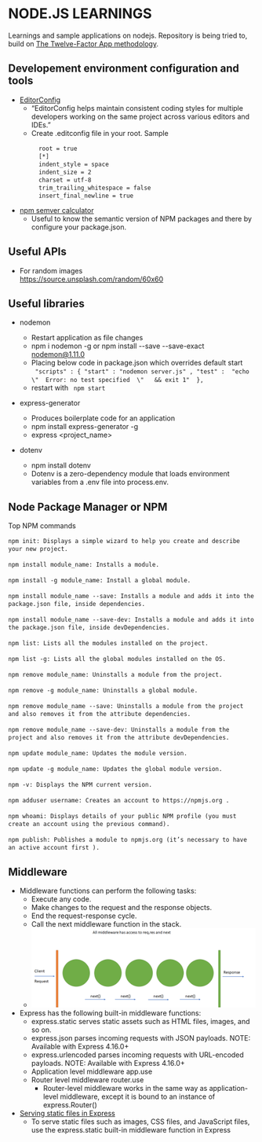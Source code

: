 # NODE.JS LEARNINGS
Learnings and sample applications on nodejs. Repository is being tried to, build on [The Twelve-Factor App methodology](https://12factor.net/).

## Developement environment configuration and tools
 * [EditorConfig](https://editorconfig.org/)  
    - “EditorConfig helps maintain consistent coding styles for multiple developers working on the same project across various editors and IDEs.”
    - Create .editconfig file in your root. Sample
       ```
         root = true
         [*]
         indent_style = space
         indent_size = 2
         charset = utf-8
         trim_trailing_whitespace = false
         insert_final_newline = true
       ```  
 * [npm semver calculator](https://semver.npmjs.com/)
    - Useful to know the semantic version of NPM packages and there by configure your package.json.
## Useful APIs
   * For random images  
         https://source.unsplash.com/random/60x60

## Useful libraries
* nodemon
  - Restart application as file changes
  - npm i nodemon -g or  ​​npm​​ ​​install​​ ​​--save​​ ​​--save-exact​​ ​​nodemon@1.11.0​
  - Placing below code in package.json which overrides default start  
      ` "scripts" : {
       "start" : "nodemon server.js" ,
       "test" :  "echo   \"  Error: no test specified  \"   && exit 1" 
       },`
   - restart with ` npm start`

* express-generator
  - Produces boilerplate code for an application
  - npm install express-generator -g
  - express <project_name>
* dotenv
  - npm install dotenv
  - Dotenv is a zero-dependency module that loads environment variables from a .env file into process.env.
## Node Package Manager or NPM
   Top NPM commands

    npm init: Displays a simple wizard to help you create and describe your new project.

    npm install module_name: Installs a module.

    npm install -g module_name: Install a global module.

    npm install module_name --save: Installs a module and adds it into the package.json file, inside dependencies.

    npm install module_name --save-dev: Installs a module and adds it into the package.json file, inside devDependencies.

    npm list: Lists all the modules installed on the project.

    npm list -g: Lists all the global modules installed on the OS.

    npm remove module_name: Uninstalls a module from the project.

    npm remove -g module_name: Uninstalls a global module.

    npm remove module_name --save: Uninstalls a module from the project and also removes it from the attribute dependencies.

    npm remove module_name --save-dev: Uninstalls a module from the project and also removes it from the attribute devDependencies.

    npm update module_name: Updates the module version.

    npm update -g module_name: Updates the global module version.

    npm -v: Displays the NPM current version.

    npm adduser username: Creates an account to https://npmjs.org .

    npm whoami: Displays details of your public NPM profile (you must create an account using the previous command).

    npm publish: Publishes a module to npmjs.org (it’s necessary to have an active account first ).
    
## Middleware  
   * Middleware functions can perform the following tasks:
     - Execute any code.
     - Make changes to the request and the response objects.
     - End the request-response cycle.
     - Call the next middleware function in the stack.
     - ![next](/assets/next.png)
   * Express has the following built-in middleware functions:
     - express.static serves static assets such as HTML files, images, and so on.
     - express.json parses incoming requests with JSON payloads. NOTE: Available with Express 4.16.0+
     - express.urlencoded parses incoming requests with URL-encoded payloads. NOTE: Available with Express 4.16.0+
     - Application level middleware app.use
     - Router level middleware router.use     
       + Router-level middleware works in the same way as application-level middleware, except it is bound to an instance of express.Router()
   * [Serving static files in Express](https://expressjs.com/en/starter/static-files.html)
     - To serve static files such as images, CSS files, and JavaScript files, use the express.static built-in middleware function in Express     


